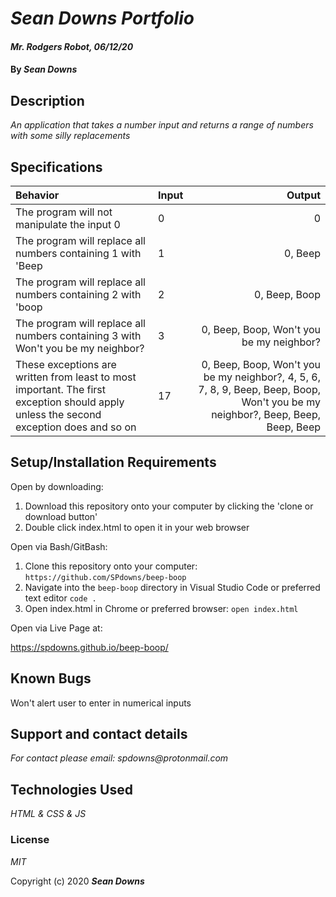 
# _Sean Downs Portfolio_

  

#### _Mr. Rodgers Robot, 06/12/20_

  

#### By _Sean Downs_

  

## Description

_An application that takes a number input and returns a range of numbers with some silly replacements_

## Specifications

| Behavior    | Input | Output |
| :---------- | ----- | -----: |
| The program will not manipulate the input 0 | 0 | 0 |
| The program will replace all numbers containing 1 with 'Beep | 1 | 0, Beep |
| The program will replace all numbers containing 2 with 'boop | 2 | 0, Beep, Boop
| The program will replace all numbers containing 3 with Won't you be my neighbor? | 3 | 0, Beep, Boop, Won't you be my neighbor? |
| These exceptions are written from least to most important. The first exception should apply unless the second exception does and so on | 17 | 0, Beep, Boop, Won't you be my neighbor?, 4, 5, 6, 7, 8, 9, Beep, Beep, Boop, Won't you be my neighbor?, Beep, Beep, Beep, Beep |

## Setup/Installation Requirements

  Open by downloading:
1. Download this repository onto your computer by clicking the 'clone or download button'
2. Double click index.html to open it in your web browser

  Open via Bash/GitBash:
1. Clone this repository onto your computer:
`https://github.com/SPdowns/beep-boop`
2. Navigate into the `beep-boop` directory in Visual Studio Code or preferred text editor
`code .`
3. Open index.html in Chrome or preferred browser:
`open index.html`

  Open via Live Page at:

https://spdowns.github.io/beep-boop/

## Known Bugs

  Won't alert user to enter in numerical inputs

## Support and contact details

_For contact please email: spdowns@protonmail.com_

  

## Technologies Used

_HTML & CSS & JS_

  

### License

_MIT_

  

Copyright (c) 2020 **_Sean Downs_**